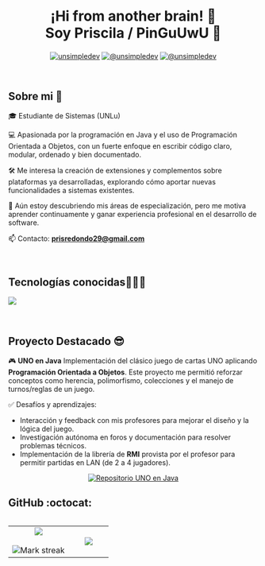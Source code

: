 
<h1 align="center">¡Hi from another brain! 🧠<br>Soy Priscila / PinGuUwU 🐧</h1> 

<p align="center">
<a href="https://www.linkedin.com/in/priscila-redondo-291031219/" target="_blank"><img align="center" src="https://img.shields.io/badge/LinkedIn-0077B5?style=for-the-badge&logo=linkedin&logoColor=white" alt="unsimpledev"/></a>
<a href = "mailto:prisredondo29@gmail.com" target="_blank"><img align="center" src="https://img.shields.io/badge/Gmail-D14836?style=for-the-badge&logo=gmail&logoColor=white" alt="@unsimpledev"  /></a>
  <a href = "https://discord.com/users/prisredon3546" target="_blank"><img align="center" src="https://img.shields.io/badge/Discord-7289DA?style=for-the-badge&logo=discord&logoColor=white" alt="@unsimpledev"  /></a>
  </p>
<br>
<h2>Sobre mi 🤗</h2>
<!--Intro start-->

<p align="left">
🎓 Estudiante de Sistemas (UNLu)

💻 Apasionada por la programación en Java y el uso de Programación Orientada a Objetos, con un fuerte enfoque en escribir código claro, modular, ordenado y bien documentado.

🛠️ Me interesa la creación de extensiones y complementos sobre plataformas ya desarrolladas, explorando cómo aportar nuevas funcionalidades a sistemas existentes.

🚀 Aún estoy descubriendo mis áreas de especialización, pero me motiva aprender continuamente y ganar experiencia profesional en el desarrollo de software.

📫 Contacto: **prisredondo29@gmail.com**
<!--Intro end-->
  </p>
<br>

<h2 >Tecnologías conocidas👨🏻‍💻</h2>
<!--tech stack icons-->
<p align="left">
  <a href="https://skillicons.dev">
    <img src="https://skillicons.dev/icons?i=c,cpp,java,py,css,html,js,nodejs,git,github,eclipse,vscode,bash,vite&perline=12" />
  </a>
</p>
<br>
<!-------------------------->
<!--Proyecto destacado(start)-->
<h2>Proyecto Destacado 😎</h2>

<p align="left">
🎮 <b>UNO en Java</b>  
Implementación del clásico juego de cartas UNO aplicando <b>Programación Orientada a Objetos</b>.  
Este proyecto me permitió reforzar conceptos como herencia, polimorfismo, colecciones y el manejo de turnos/reglas de un juego.

✅ Desafíos y aprendizajes:  
- Interacción y feedback con mis profesores para mejorar el diseño y la lógica del juego.  
- Investigación autónoma en foros y documentación para resolver problemas técnicos.  
- Implementación de la librería de <b>RMI</b> provista por el profesor para permitir partidas en LAN (de 2 a 4 jugadores).  

</p>

<p align="center">
  <a href="[https://github.com/PinGuUwU/UNO-Java](https://github.com/PinGuUwU/Juego-de-cartas-UNO-offline-LAN)" target="_blank">
    <img src="https://img.shields.io/badge/Ver%20Repositorio-181717?style=for-the-badge&logo=github&logoColor=white" alt="Repositorio UNO en Java"/>
  </a>
</p>
<!--Proyecto destacado(end)-->

<h2>GitHub :octocat:</h2>
<!--- stats (start) -->
<p align="center">
<table align="left">
<tr border="none">
<td width="60%" align="center">

  <img  align="center"  src="https://github-readme-stats.vercel.app/api?username=PinGuUwU&theme=dark&show_icons=true&count_private=true" />
  <br></br> 
  <img  title="" alt="Mark streak" src="https://github-readme-streak-stats.herokuapp.com/?user=PinGuUwU&theme=dark&hide_border=false" /> 
</td>

<td width="40%" align="center">

  <img  align="center"  src="https://github-readme-stats.anuraghazra1.vercel.app/api/top-langs/?username=PinGuUwU&theme=dark&hide_border=false&no-bg=true&no-frame=true&langs_count=10"/>

  </td>
</tr>
</table>
<!--- stats (end) -->

</p>        

<!--
**PinGuUwU/PinGuUwU** is a ✨ _special_ ✨ repository because its `README.md` (this file) appears on your GitHub profile.

Here are some ideas to get you started:

- 🔭 I’m currently working on ...
- 🌱 I’m currently learning ...
- 👯 I’m looking to collaborate on ...
- 🤔 I’m looking for help with ...
- 💬 Ask me about ...
- 📫 How to reach me: ...
- 😄 Pronouns: ...
- ⚡ Fun fact: ...
-->
